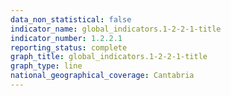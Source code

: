```yaml
---
data_non_statistical: false
indicator_name: global_indicators.1-2-2-1-title
indicator_number: 1.2.2.1
reporting_status: complete
graph_title: global_indicators.1-2-2-1-title
graph_type: line
national_geographical_coverage: Cantabria
---
```

